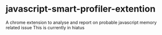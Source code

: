 # javascript-smart-profiler-extention
A chrome extension to analyse and report on probable javascript memory related issue
This is currently in hiatus
